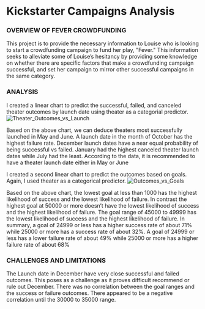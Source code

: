 # Kickstarter Campaigns Analysis


### OVERVIEW OF FEVER CROWDFUNDING
This project is to provide the necessary information to Louise who is looking to start a crowdfunding campaign to fund her play, "Fever." This information seeks to alleviate some of Louise’s hesitancy by providing some knowledge on whether there are specific factors that make a crowdfunding campaign successful, and set her campaign to mirror other successful campaigns in the same category.


### ANALYSIS
I created a linear chart to predict the successful, failed, and canceled theater outcomes by launch date using theater as a categorial predictor. 
![Theater_Outcomes_vs_Launch](https://user-images.githubusercontent.com/102786356/163540602-1bf2238d-edd9-46c2-aa5b-ee0d220f1623.png)

Based on the above chart, we can deduce theaters most successfully launched in May and June. A launch date in the month of October has the highest failure rate. December launch dates have a near equal probability of being successful vs failed. January had the highest canceled theater launch dates while July had the least. 
According to the data, it is recommended to have a theater launch date either in May or June

I created a second linear chart to predict the outcomes based on goals. Again, I used theater as a categorical predictor. 
![Outcomes_vs_Goals](https://user-images.githubusercontent.com/102786356/163540687-0e7ee48b-2816-43b0-8fbe-928a98ddcef7.png)

Based on the above chart, the lowest goal at less than 1000 has the highest likelihood of success and the lowest likelihood of failure. In contrast the highest goal at 50000 or more doesn’t have the lowest likelihood of success and the highest likelihood of failure. The goal range of 45000 to 49999 has the lowest likelihood of success and the highest likelihood of failure. 
In summary, a goal of 24999 or less has a higher success rate of about 71% while 25000 or more has a success rate of about 32%. A goal of 24999 or less has a lower failure rate of about 49% while 25000 or more has a higher failure rate of about 68%


### CHALLENGES AND LIMITATIONS
The Launch date in December have very close successful and failed outcomes. This poses as a challenge as it proves difficult recommend or rule out December. 
There was no correlation between the goal ranges and the success or failure outcomes. There appeared to be a negative correlation until the 30000 to 35000 range.   


